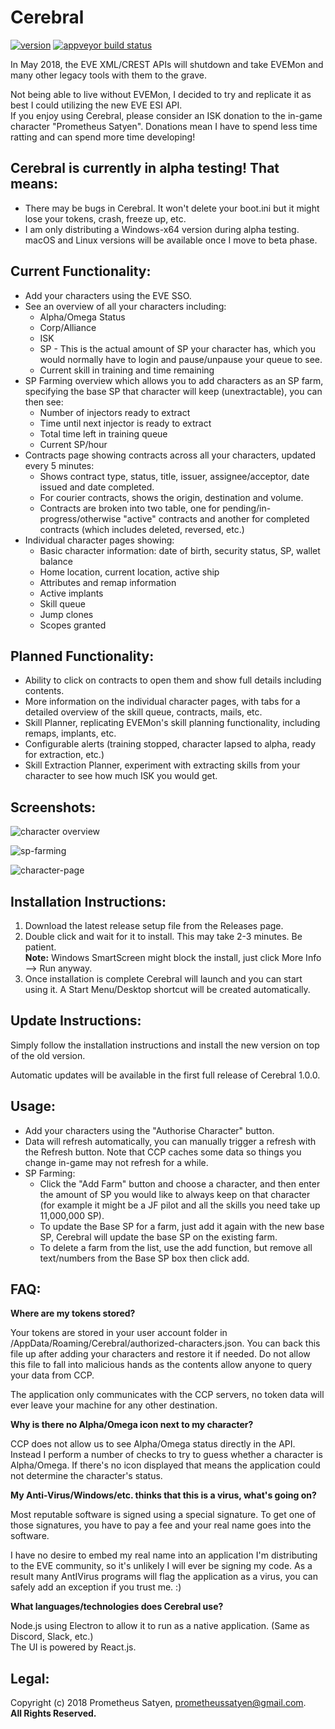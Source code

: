 # Cerebral

[![version](https://img.shields.io/github/release/prometheussatyen/cerebral.svg)](https://github.com/PrometheusSatyen/Cerebral/releases) 
[![appveyor build status](https://ci.appveyor.com/api/projects/status/github/prometheussatyen/cerebral?svg=true)](https://ci.appveyor.com/project/PrometheusSatyen/cerebral)

In May 2018, the EVE XML/CREST APIs will shutdown and take EVEMon and many other legacy tools with them to the grave.

Not being able to live without EVEMon, I decided to try and replicate it as best I could utilizing the new EVE ESI API.  
If you enjoy using Cerebral, please consider an ISK donation to the in-game character "Prometheus Satyen". Donations mean I have to spend less time ratting and can spend more time developing!

Cerebral is currently in alpha testing! That means:
-------------------------
* There may be bugs in Cerebral. It won't delete your boot.ini but it might lose your tokens, crash, freeze up, etc.
* I am only distributing a Windows-x64 version during alpha testing. macOS and Linux versions will be available once I move to beta phase.

Current Functionality:
-------------------------
* Add your characters using the EVE SSO.
* See an overview of all your characters including:
    * Alpha/Omega Status
    * Corp/Alliance
    * ISK
    * SP - This is the actual amount of SP your character has, which you would normally have to login and pause/unpause your queue to see.
    * Current skill in training and time remaining
* SP Farming overview which allows you to add characters as an SP farm, specifying the base SP that character will keep (unextractable), you can then see:
    * Number of injectors ready to extract
    * Time until next injector is ready to extract
    * Total time left in training queue
    * Current SP/hour
* Contracts page showing contracts across all your characters, updated every 5 minutes:
    * Shows contract type, status, title, issuer, assignee/acceptor, date issued and date completed.
    * For courier contracts, shows the origin, destination and volume.
    * Contracts are broken into two table, one for pending/in-progress/otherwise "active" contracts and another for completed contracts (which includes deleted, reversed, etc.)
* Individual character pages showing:
    * Basic character information: date of birth, security status, SP, wallet balance
    * Home location, current location, active ship
    * Attributes and remap information
    * Active implants
    * Skill queue
    * Jump clones
    * Scopes granted

Planned Functionality:
-------------------------
* Ability to click on contracts to open them and show full details including contents.
* More information on the individual character pages, with tabs for a detailed overview of the skill queue, contracts, mails, etc.
* Skill Planner, replicating EVEMon's skill planning functionality, including remaps, implants, etc.
* Configurable alerts (training stopped, character lapsed to alpha, ready for extraction, etc.)
* Skill Extraction Planner, experiment with extracting skills from your character to see how much ISK you would get.

Screenshots:
-------------------------
![character overview](https://prom.gaydar.space/2018-04-03_18-03-04_3ULjJZE6Vh9DWVQzglZvOM6FfwYpjo.png)

![sp-farming](https://prom.gaydar.space/2018-04-03_18-03-04_btXXy0WCslQmpiJkqajmVfKin9I2Wn.png)

![character-page](https://prom.gaydar.space/2018-04-03_18-03-04_fnvC20LNuvTldThgQPHqlVUsfExq1B.png)

Installation Instructions:
-------------------------
1. Download the latest release setup file from the Releases page.
2. Double click and wait for it to install. This may take 2-3 minutes. Be patient.  
    **Note:** Windows SmartScreen might block the install, just click More Info --> Run anyway.
3. Once installation is complete Cerebral will launch and you can start using it. A Start Menu/Desktop shortcut will be created automatically.

Update Instructions:
-------------------------
Simply follow the installation instructions and install the new version on top of the old version.

Automatic updates will be available in the first full release of Cerebral 1.0.0.

Usage:
-------------------------
* Add your characters using the "Authorise Character" button.
* Data will refresh automatically, you can manually trigger a refresh with the Refresh button. Note that CCP caches some data so things you change in-game may not refresh for a while.
* SP Farming:
    * Click the "Add Farm" button and choose a character, and then enter the amount of SP you would like to always keep on that character (for example it might be a JF pilot and all the skills you need take up 11,000,000 SP).
    * To update the Base SP for a farm, just add it again with the new base SP, Cerebral will update the base SP on the existing farm.
    * To delete a farm from the list, use the add function, but remove all text/numbers from the Base SP box then click add.

FAQ:
-------------------------
**Where are my tokens stored?**

Your tokens are stored in your user account folder in <YourUserFolder>/AppData/Roaming/Cerebral/authorized-characters.json. You can back this file up after adding your characters and restore it if needed. Do not allow this file to fall into malicious hands as the contents allow anyone to query your data from CCP.

The application only communicates with the CCP servers, no token data will ever leave your machine for any other destination.

**Why is there no Alpha/Omega icon next to my character?**

CCP does not allow us to see Alpha/Omega status directly in the API. Instead I perform a number of checks to try to guess whether a character is Alpha/Omega. If there's no icon displayed that means the application could not determine the character's status.

**My Anti-Virus/Windows/etc. thinks that this is a virus, what's going on?**

Most reputable software is signed using a special signature. To get one of those signatures, you have to pay a fee and your real name goes into the software.

I have no desire to embed my real name into an application I'm distributing to the EVE community, so it's unlikely I will ever be signing my code. As a result many AntIVirus programs will flag the application as a virus, you can safely add an exception if you trust me. :)

**What languages/technologies does Cerebral use?**

Node.js using Electron to allow it to run as a native application. (Same as Discord, Slack, etc.)  
The UI is powered by React.js.

Legal:
-------------------------
Copyright (c) 2018 Prometheus Satyen, prometheussatyen@gmail.com.  
**All Rights Reserved.**